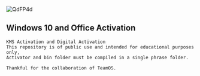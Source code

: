 ![QdFP4d](https://user-images.githubusercontent.com/113744293/236598268-8699e981-a4e7-44c4-85aa-c58eb57dd2c0.png)


## Windows 10 and Office Activation



```
KMS Activation and Digital Activation
This repository is of public use and intended for educational purposes only,
Activator and bin folder must be compiled in a single phrase folder.

Thankful for the collaboration of TeamOS.


